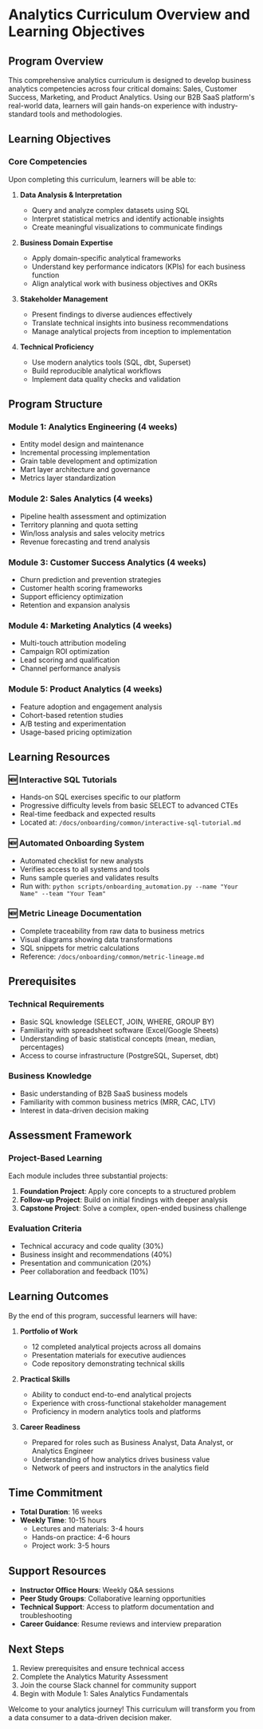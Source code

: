 # Analytics Curriculum Overview and Learning Objectives

## Program Overview

This comprehensive analytics curriculum is designed to develop business analytics competencies across four critical domains: Sales, Customer Success, Marketing, and Product Analytics. Using our B2B SaaS platform's real-world data, learners will gain hands-on experience with industry-standard tools and methodologies.

## Learning Objectives

### Core Competencies
Upon completing this curriculum, learners will be able to:

1. **Data Analysis & Interpretation**
   - Query and analyze complex datasets using SQL
   - Interpret statistical metrics and identify actionable insights
   - Create meaningful visualizations to communicate findings

2. **Business Domain Expertise**
   - Apply domain-specific analytical frameworks
   - Understand key performance indicators (KPIs) for each business function
   - Align analytical work with business objectives and OKRs

3. **Stakeholder Management**
   - Present findings to diverse audiences effectively
   - Translate technical insights into business recommendations
   - Manage analytical projects from inception to implementation

4. **Technical Proficiency**
   - Use modern analytics tools (SQL, dbt, Superset)
   - Build reproducible analytical workflows
   - Implement data quality checks and validation

## Program Structure

### Module 1: Analytics Engineering (4 weeks)
- Entity model design and maintenance
- Incremental processing implementation
- Grain table development and optimization
- Mart layer architecture and governance
- Metrics layer standardization

### Module 2: Sales Analytics (4 weeks)
- Pipeline health assessment and optimization
- Territory planning and quota setting
- Win/loss analysis and sales velocity metrics
- Revenue forecasting and trend analysis

### Module 3: Customer Success Analytics (4 weeks)
- Churn prediction and prevention strategies
- Customer health scoring frameworks
- Support efficiency optimization
- Retention and expansion analysis

### Module 4: Marketing Analytics (4 weeks)
- Multi-touch attribution modeling
- Campaign ROI optimization
- Lead scoring and qualification
- Channel performance analysis

### Module 5: Product Analytics (4 weeks)
- Feature adoption and engagement analysis
- Cohort-based retention studies
- A/B testing and experimentation
- Usage-based pricing optimization

## Learning Resources

### 🆕 Interactive SQL Tutorials
- Hands-on SQL exercises specific to our platform
- Progressive difficulty levels from basic SELECT to advanced CTEs
- Real-time feedback and expected results
- Located at: `/docs/onboarding/common/interactive-sql-tutorial.md`

### 🆕 Automated Onboarding System
- Automated checklist for new analysts
- Verifies access to all systems and tools
- Runs sample queries and validates results
- Run with: `python scripts/onboarding_automation.py --name "Your Name" --team "Your Team"`

### 🆕 Metric Lineage Documentation
- Complete traceability from raw data to business metrics
- Visual diagrams showing data transformations
- SQL snippets for metric calculations
- Reference: `/docs/onboarding/common/metric-lineage.md`

## Prerequisites

### Technical Requirements
- Basic SQL knowledge (SELECT, JOIN, WHERE, GROUP BY)
- Familiarity with spreadsheet software (Excel/Google Sheets)
- Understanding of basic statistical concepts (mean, median, percentages)
- Access to course infrastructure (PostgreSQL, Superset, dbt)

### Business Knowledge
- Basic understanding of B2B SaaS business models
- Familiarity with common business metrics (MRR, CAC, LTV)
- Interest in data-driven decision making

## Assessment Framework

### Project-Based Learning
Each module includes three substantial projects:
1. **Foundation Project**: Apply core concepts to a structured problem
2. **Follow-up Project**: Build on initial findings with deeper analysis
3. **Capstone Project**: Solve a complex, open-ended business challenge

### Evaluation Criteria
- Technical accuracy and code quality (30%)
- Business insight and recommendations (40%)
- Presentation and communication (20%)
- Peer collaboration and feedback (10%)

## Learning Outcomes

By the end of this program, successful learners will have:

1. **Portfolio of Work**
   - 12 completed analytical projects across all domains
   - Presentation materials for executive audiences
   - Code repository demonstrating technical skills

2. **Practical Skills**
   - Ability to conduct end-to-end analytical projects
   - Experience with cross-functional stakeholder management
   - Proficiency in modern analytics tools and platforms

3. **Career Readiness**
   - Prepared for roles such as Business Analyst, Data Analyst, or Analytics Engineer
   - Understanding of how analytics drives business value
   - Network of peers and instructors in the analytics field

## Time Commitment

- **Total Duration**: 16 weeks
- **Weekly Time**: 10-15 hours
  - Lectures and materials: 3-4 hours
  - Hands-on practice: 4-6 hours
  - Project work: 3-5 hours

## Support Resources

- **Instructor Office Hours**: Weekly Q&A sessions
- **Peer Study Groups**: Collaborative learning opportunities
- **Technical Support**: Access to platform documentation and troubleshooting
- **Career Guidance**: Resume reviews and interview preparation

## Next Steps

1. Review prerequisites and ensure technical access
2. Complete the Analytics Maturity Assessment
3. Join the course Slack channel for community support
4. Begin with Module 1: Sales Analytics Fundamentals

Welcome to your analytics journey! This curriculum will transform you from a data consumer to a data-driven decision maker.